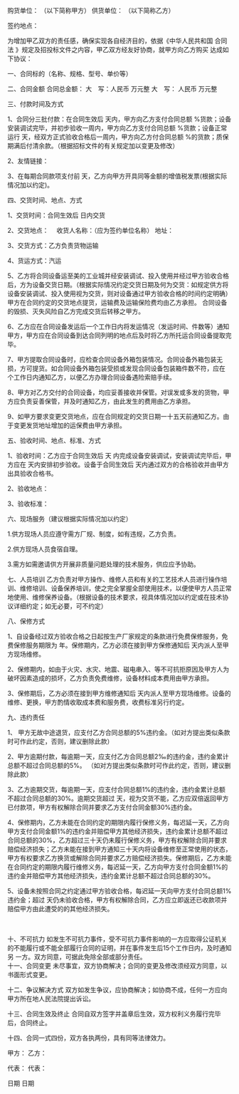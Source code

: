 
 


购货单位：     （以下简称甲方） 
供货单位：     （以下简称乙方） 


签约地点：


为增加甲乙双方的责任感，确保实现各自经济目的，依据《中华人民共和国
合同法
》规定及招投标文件之内容，甲乙双方经友好协商，就甲方向乙方购买       达成如下协议： 


一、合同标的（名称、规格、型号、单价等）          


二、合同金额             合同总金额：  大　写：人民币    万元整                  大　写： 人民币    万元整 


三、付款时间及方式               


1、合同分三批付款：在合同生效后  天内，甲方向乙方支付合同总额  %货款；设备安装调试完毕，并初步验收一周内，甲方向乙方支付合同总额  %货款；设备正常运行   天，经双方正式验收合格后一周内，甲方向乙方付合同总额  %的货款；质保期满后付清余款。（根据招标文件的有关规定加以变更及修改）


 2、友情链接：  


3、在每期合同款项支付前  天，乙方向甲方开具同等金额的增值税发票(根据实际情况加以约定)。      


四、交货时间、地点、方式 


1、交货时间：合同生效后  日内交货 


2、交货地点：　 收货人名称：（应为签约单位名称）       地址：


3、交货方式：乙方负责货物运输 


4、货运方式：汽运  


5、乙方将合同设备运至美的工业城并经安装调试、投入使用并经过甲方验收合格后，方为设备交货日期。（根据实际情况约定交货日期及何为交货：如规定供方将设备安装调试、投入使用视为交货，则对设备通过甲方验收合格的时间约定明确）甲方在合同约定的交货地点提货，运输费及运输保险费均由乙方承担。 合同设备的毁损、灭失风险自乙方完成交货后转移之甲方。


6、乙方应在合同设备发运后一个工作日内将发运情况（发运时间、件数等）通知甲方，甲方应在合同设备到达合同列明的地点后及时将乙方所托运合同设备提取完毕。 


7、甲方提取合同设备时，应检查合同设备外箱包装情况。合同设备外箱包装无损，方可提货。如合同设备外箱包装受损或发现合同设备包装箱件数不符，应在  个工作日内通知乙方，以便乙方办理合同设备遇险索赔手续。                            


8、甲方对乙方交付的合同设备，均应妥善接收并保管。对误发或多发的货物，甲方应负责妥善保管，并及时通知乙方，由此发生的费用由乙方承担。 


9、如甲方要求变更交货地点，应在合同规定的交货日期一十五天前通知乙方。由于变更发货地址增加的运保费由甲方承担。 


五、验收时间、地点、标准、方式              


1、验收时间：乙方应于合同生效后  天 内完成设备安装调试，安装调试完毕后，甲方应在  天内安排初步验收。设备于合同生效后  天内通过双方的合格验收并由甲方出具验收合格书。


 2、验收地点：                                     


 3、验收标准： 


六、现场服务（建议根据实际情况加以约定）     


1.供方现场人员应遵守需方厂规、制度，如有违规，乙方负责。 


2.供方现场人员食宿自理。 


3.需方如需邀请供方开展非质量问题处理的技术服务，供应应予协助。 


七、人员培训    乙方负责对甲方操作、维修人员和有关的工艺技术人员进行操作培训、维修培训、设备保养培训，使之完全掌握全部使用技术，以便使甲方人员正常地使用、维修保养设备。（根据设备的技术要求，视具体情况加以约定或在技术协议详细约定；如无必要，可不约定） 


八、保修方式             


1、自设备经过双方验收合格之日起按生产厂家规定的条款进行免费保修服务，免费保修服务期限为 年。保修期内，乙方必须在接到甲方保修通知后  天内派人至甲方现场维修。


2、保修期内，如由于火灾、水灾、地震、磁电串入、等不可抗拒原因及甲方人为破坏因素造成的损坏，乙方负责免费维修，设备材料成本费用由甲方承担。 


3、保修期后，乙方必须在接到甲方维修通知后  天内派人至甲方现场维修。设备的维修、更换，甲方酌情收取成本费和服务费，收费标准另行约定。 




九、违约责任


             




1、 甲方无故中途退货，应支付乙方合同总额的5%违约金。（如对方提出类似条款时可作此约定，否则，建议删除此款）      




2、甲方逾期付款，每逾期一天，应支付乙方合同总额2‰的违约金，违约金累计总额不超过合同总额的5%。    （如对方提出类似条款时可作此约定，否则，建议删除此款）                                




3、乙方逾期交货，每逾期一天，应支付合同总额1%的违约金，违约金累计总额不超过合同总额的30%。逾期交货超过  天，视为交货不能，乙方应双倍返回甲方已付款项，甲方有权解除合同并要求乙方支付合同金额30%违约金。 




4、保修期内，乙方未能在合同约定的期限内履行保修义务，每迟延一天，乙方向甲方支付合同金额1%的违约金并赔偿甲方其他经济损失，违约金累计总额不超过合同总额的30%，乙方超过三十天仍未履行保修义务，甲方有权解除合同并要求赔偿经济损失；乙方未能在接到甲方通知三十天内将设备维修至正常使用的状态，甲方有权要求乙方换货或解除合同并要求乙方赔偿经济损失。保修期后，乙方未能在合同约定的期限内履行维修义务，每迟延一天，乙方向甲方支付合同金额1%的违约金并赔偿甲方其他经济损失，违约金累计总额不超过合同总额的30%。 




5、设备未按照合同之约定通过甲方验收合格，每迟延一天向甲方支付合同总额1%违约金；超过  天仍未验收合格，甲方有权解除合同，乙方应立即返还已收款项并赔偿甲方由此遭受的的其他经济损失。 

　


十、不可抗力      如发生不可抗力事件，受不可抗力事件影响的一方应取得公证机关的不能履行或不能全部履行合同的证明，并在事件发生后15个工作日内，及时通知另 一方。双方同意，可据此免除全部或部分责任。     
十一、合同变更    未尽事宜，双方协商解决；合同的变更及修改须经双方同意，以书面形式变更。   


十二、争议解决方式 双方如发生争议，应协商解决；如协商不成，任何一方应向甲方所在地人民法院提出诉讼。                 


十三、合同生效及终止  合同自双方签字并盖章后生效，双方权利义务履行完毕后，合同终止。                                                


十四、合同一式四份，双方各执两份，具有同等法律效力。   


甲方：                                   乙方：   


代表：                                   代表：   


日期                                     日期
　

 


 

 
 
 
 
 
  


  
 

  


  


  
 
 
 
 

